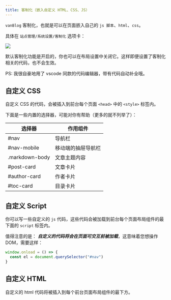 ```yaml
---
title: 客制化（嵌入自定义 HTML、CSS、JS）
---
```


`vanBlog` 客制化，也就是可以在页面嵌入自己的 `js 脚本`、`html`、`css`。

具体在 `站点管理/系统设置/客制化` 选项卡：

![](https://www.mereith.com/static/img/9489039722c6c97a5232fad790356d9c.clipboard-2022-09-02.png)


默认客制化功能是开启的，你也可以在布局设置中关闭它。这样即便设置了客制化相关的代码，也不会生效。

PS: 我很自豪地用了 vscode 同款的代码编辑器，带有代码自动补全哦。

## 自定义 CSS

自定义 CSS 的代码，会被插入到前台每个页面 `<head>` 中的 `<style>` 标签内。

下面是一些内置的选择器，可能对你有帮助（更多的就不列举了）：


| 选择器 | 作用组件 |
| --- | --- |
| #nav | 导航栏  |
| #nav-mobile | 移动端的抽屉导航栏  |
| .markdown-body | 文章主题内容  |
| #post-card | 文章卡片  |
| #author-card | 作者卡片  |
| #toc-card | 目录卡片  |

## 自定义 Script

你可以写一些自定义的 `js` 代码，这些代码会被加载到前台每个页面布局组件的最下面的 `script` 标签内。 

值得注意的是： ***自定义的代码将会在页面可交互前被加载***，这意味着您想操作 DOM，需要这样：

```js
window.onload = () => {
  const el = document.querySelector("#nav")
}
```

## 自定义 HTML

自定义的 html 代码将被插入到每个前台页面布局组件的最下方。